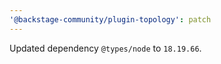 ```yaml
---
'@backstage-community/plugin-topology': patch
---
```


Updated dependency `@types/node` to `18.19.66`.
